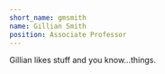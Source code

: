 ```yaml
---
short_name: gmsmith
name: Gillian Smith
position: Associate Professor
---
```


Gillian likes stuff and you know...things.